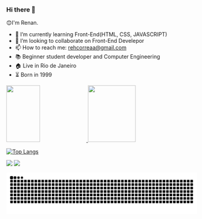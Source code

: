 ### Hi there 👋

😊I'm Renan.

- 🌱 I’m currently learning Front-End(HTML, CSS, JAVASCRIPT)
- 👯 I’m looking to collaborate on Front-End Develepor
- 📫 How to reach me: rehcorreaa@gmail.com
- 📚 Beginner student developer and Computer Engineering
- 🏠 Live in Rio de Janeiro
- ⏳ Born in 1999

<div>
  <a href="https://github.com/RenanCorreaSilva">
  <img height="150em" width="42%"  src="https://github-readme-stats.vercel.app/api?username=RenanCorreaSilva&show_icons=true&theme=github_dark"/>
  <img height="150em" width="50%"  src="https://github-readme-stats.vercel.app/api/top-langs/?username=RenanCorreaSilva&layout=compact&theme=github_dark"/> 
</div>  
  
 [![Top Langs](https://github-readme-stats.vercel.app/api/top-langs/?RenanCorreaSilva=anuraghazra&layout=compact)](https://github.com/anuraghazra/github-readme-stats)
  </br>
  <div> 
  <a href = "mailto:rehcorreaa@gmail.com"><img src="https://img.shields.io/badge/-Gmail-%23333?style=for-the-badge&logo=gmail&logoColor=white" target="_blank" ></a>
  <a href="https://www.linkedin.com/in/renancorreadasilva/"><img src="https://img.shields.io/badge/-LinkedIn-%230077B5?style=for-the-badge&logo=linkedin&logoColor=white" target="_blank"></a> 

![Snake animation](https://github.com/renancorreasilva/renancorreasilva/blob/output/github-contribution-grid-snake.svg)
  
</div>
